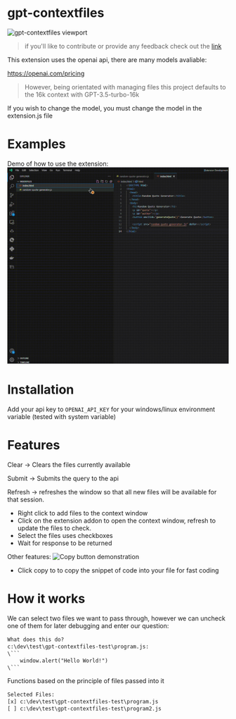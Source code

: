 # gpt-contextfiles

![gpt-contextfiles viewport](extension.png)

> if you'll like to contribute or provide any feedback check out the [link](https://github.com/Iheuzio/gpt-contextfiles/issues)

This extension uses the openai api, there are many models avaliable:

https://openai.com/pricing

> However, being orientated with managing files this project defaults to the 16k context with GPT-3.5-turbo-16k

If you wish to change the model, you must change the model in the extension.js file

# Examples

Demo of how to use the extension:
![](./images/demo-program.gif)


# Installation

Add your api key to `OPENAI_API_KEY` for your windows/linux environment variable (tested with system variable)

# Features

Clear -> Clears the files currently available

Submit -> Submits the query to the api

Refresh -> refreshes the window so that all new files will be available for that session.

- Right click to add files to the context window
- Click on the extension addon to open the context window, refresh to update the files to check.
- Select the files uses checkboxes
- Wait for response to be returned

Other features:
![Copy button demonstration](copy-image.png)
- Click copy to to copy the snippet of code into your file for fast coding

# How it works

We can select two files we want to pass through, however we can uncheck one of them for later debugging and enter our question:

```
What does this do?
c:\dev\test\gpt-contextfiles-test\program.js:
\```
	window.alert("Hello World!")
\```
```

Functions based on the principle of files passed into it
```
Selected Files:
[x] c:\dev\test\gpt-contextfiles-test\program.js
[ ] c:\dev\test\gpt-contextfiles-test\program2.js
```
